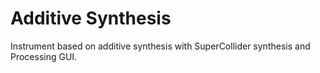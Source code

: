 # Additive Synthesis
Instrument based on additive synthesis with SuperCollider synthesis and Processing GUI.


